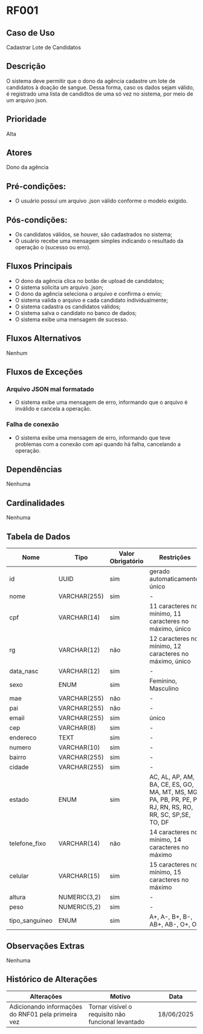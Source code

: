 # RF001 

## Caso de Uso

Cadastrar Lote de Candidatos

## Descrição

O sistema deve permitir que o dono da agência cadastre um lote de candidatos à doação de sangue. Dessa forma, caso os dados sejam válido, é registrado uma lista de candidtos de uma só vez no sistema, por meio de um arquivo json.

## Prioridade

Alta

## Atores

Dono da agência
 
## Pré-condições:

- O usuário possui um arquivo .json válido conforme o modelo exigido.

## Pós-condições:

- Os candidatos válidos, se houver, são cadastrados no sistema;
- O usuário recebe uma mensagem simples indicando o resultado da operação o (sucesso ou erro).

## Fluxos Principais

- O dono da agência clica no botão de upload de candidatos;
- O sistema solicita um arquivo .json;
- O dono da agência seleciona o arquivo e confirma o envio;
- O sistema valida o arquivo e cada candidato individualmente;
- O sistema cadastra os candidatos válidos;
- O sistema salva o candidato no banco de dados;
- O sistema exibe uma mensagem de sucesso.

## Fluxos Alternativos

Nenhum

## Fluxos de Exceções

### Arquivo JSON mal formatado

- O sistema exibe uma mensagem de erro, informando que o arquivo é inválido e cancela a operação.

### Falha de conexão

- O sistema exibe uma mensagem de erro, informando que teve problemas com a conexão com api quando há falha, cancelando a operação.

## Dependências

Nenhuma 

## Cardinalidades

Nenhuma

## Tabela de Dados

| **Nome** | **Tipo** | **Valor Obrigatório** |**Restrições** | 
|----------|----------|-----------------------|---------------|
| id | UUID | sim | gerado automaticamente, único |
| nome | VARCHAR(255) | sim | - |
| cpf | VARCHAR(14) | sim | 11 caracteres no mínimo, 11 caracteres no máximo, único |
| rg | VARCHAR(12) | não | 12 caracteres no mínimo, 12 caracteres no máximo, único |
| data_nasc  | VARCHAR(12) | sim | - |
| sexo | ENUM | sim | Feminino, Masculino |
| mae | VARCHAR(255) | não | - |
| pai | VARCHAR(255) | não | - |
| email | VARCHAR(255) | sim | único |
| cep | VARCHAR(8) | sim | - |
| endereco | TEXT | sim | - |
| numero | VARCHAR(10) | sim | - |
| bairro | VARCHAR(255) | sim | - |
| cidade | VARCHAR(255) | sim | - |
| estado | ENUM | sim | AC, AL, AP, AM, BA, CE, ES, GO, MA, MT, MS, MG, PA, PB, PR, PE, PI, RJ, RN, RS, RO, RR, SC, SP,SE, TO, DF |
| telefone_fixo | VARCHAR(14) | não | 14 caracteres no mínimo, 14 caracteres no máximo
| celular | VARCHAR(15) | sim | 15 caracteres no mínimo, 15 caracteres no máximo
| altura | NUMERIC(3,2) | sim | -
| peso | NUMERIC(5,2) | sim | -
| tipo_sanguineo | ENUM | sim | A+, A-, B+, B-, AB+, AB-, O+, O- |

## Observações Extras

Nenhuma

## Histórico de Alterações

| **Alterações** | **Motivo** | **Data** |
|----------|---------------|-------------|
| Adicionando informações do RNF01 pela primeira vez | Tornar visível o requisito não funcional levantado | 18/06/2025 |